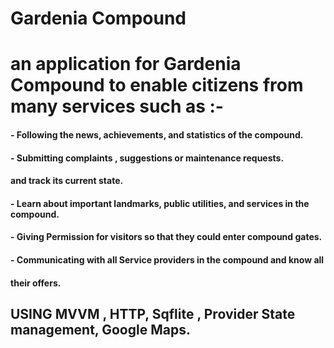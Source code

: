 # Gardenia Compound

####
# an application for Gardenia Compound to enable citizens from many services such as :-

#### - Following the news, achievements, and statistics of the compound.
#### - Submitting complaints , suggestions or maintenance requests.    
####   and track its current state.
#### - Learn about important landmarks, public utilities, and services in the compound.
#### - Giving Permission for visitors so that they could enter compound gates.
#### - Communicating with all Service providers in the compound and know all 
####   their offers.


## USING MVVM , HTTP, Sqflite , Provider State management, Google Maps. 

